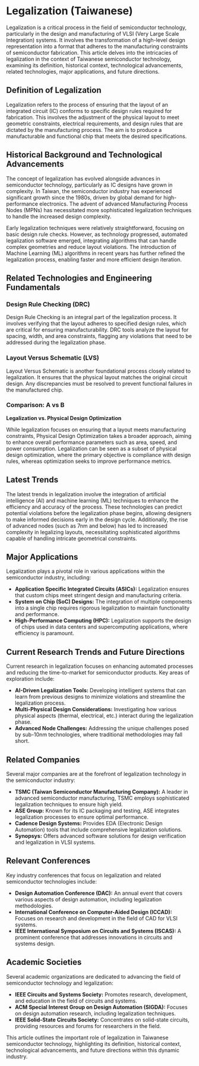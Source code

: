 # Legalization (Taiwanese)

Legalization is a critical process in the field of semiconductor technology, particularly in the design and manufacturing of VLSI (Very Large Scale Integration) systems. It involves the transformation of a high-level design representation into a format that adheres to the manufacturing constraints of semiconductor fabrication. This article delves into the intricacies of legalization in the context of Taiwanese semiconductor technology, examining its definition, historical context, technological advancements, related technologies, major applications, and future directions.

## Definition of Legalization

Legalization refers to the process of ensuring that the layout of an integrated circuit (IC) conforms to specific design rules required for fabrication. This involves the adjustment of the physical layout to meet geometric constraints, electrical requirements, and design rules that are dictated by the manufacturing process. The aim is to produce a manufacturable and functional chip that meets the desired specifications.

## Historical Background and Technological Advancements

The concept of legalization has evolved alongside advances in semiconductor technology, particularly as IC designs have grown in complexity. In Taiwan, the semiconductor industry has experienced significant growth since the 1980s, driven by global demand for high-performance electronics. The advent of advanced Manufacturing Process Nodes (MPNs) has necessitated more sophisticated legalization techniques to handle the increased design complexity.

Early legalization techniques were relatively straightforward, focusing on basic design rule checks. However, as technology progressed, automated legalization software emerged, integrating algorithms that can handle complex geometries and reduce layout violations. The introduction of Machine Learning (ML) algorithms in recent years has further refined the legalization process, enabling faster and more efficient design iteration.

## Related Technologies and Engineering Fundamentals

### Design Rule Checking (DRC)

Design Rule Checking is an integral part of the legalization process. It involves verifying that the layout adheres to specified design rules, which are critical for ensuring manufacturability. DRC tools analyze the layout for spacing, width, and area constraints, flagging any violations that need to be addressed during the legalization phase.

### Layout Versus Schematic (LVS)

Layout Versus Schematic is another foundational process closely related to legalization. It ensures that the physical layout matches the original circuit design. Any discrepancies must be resolved to prevent functional failures in the manufactured chip.

### Comparison: A vs B

**Legalization vs. Physical Design Optimization**

While legalization focuses on ensuring that a layout meets manufacturing constraints, Physical Design Optimization takes a broader approach, aiming to enhance overall performance parameters such as area, speed, and power consumption. Legalization can be seen as a subset of physical design optimization, where the primary objective is compliance with design rules, whereas optimization seeks to improve performance metrics.

## Latest Trends

The latest trends in legalization involve the integration of artificial intelligence (AI) and machine learning (ML) techniques to enhance the efficiency and accuracy of the process. These technologies can predict potential violations before the legalization phase begins, allowing designers to make informed decisions early in the design cycle. Additionally, the rise of advanced nodes (such as 7nm and below) has led to increased complexity in legalizing layouts, necessitating sophisticated algorithms capable of handling intricate geometrical constraints.

## Major Applications

Legalization plays a pivotal role in various applications within the semiconductor industry, including:

- **Application Specific Integrated Circuits (ASICs):** Legalization ensures that custom chips meet stringent design and manufacturing criteria.
- **System on Chip (SoC) Designs:** The integration of multiple components into a single chip requires rigorous legalization to maintain functionality and performance.
- **High-Performance Computing (HPC):** Legalization supports the design of chips used in data centers and supercomputing applications, where efficiency is paramount.

## Current Research Trends and Future Directions

Current research in legalization focuses on enhancing automated processes and reducing the time-to-market for semiconductor products. Key areas of exploration include:

- **AI-Driven Legalization Tools:** Developing intelligent systems that can learn from previous designs to minimize violations and streamline the legalization process.
- **Multi-Physical Design Considerations:** Investigating how various physical aspects (thermal, electrical, etc.) interact during the legalization phase.
- **Advanced Node Challenges:** Addressing the unique challenges posed by sub-10nm technologies, where traditional methodologies may fall short.

## Related Companies

Several major companies are at the forefront of legalization technology in the semiconductor industry:

- **TSMC (Taiwan Semiconductor Manufacturing Company):** A leader in advanced semiconductor manufacturing, TSMC employs sophisticated legalization techniques to ensure high yield.
- **ASE Group:** Known for its IC packaging and testing, ASE integrates legalization processes to ensure optimal performance.
- **Cadence Design Systems:** Provides EDA (Electronic Design Automation) tools that include comprehensive legalization solutions.
- **Synopsys:** Offers advanced software solutions for design verification and legalization in VLSI systems.

## Relevant Conferences

Key industry conferences that focus on legalization and related semiconductor technologies include:

- **Design Automation Conference (DAC):** An annual event that covers various aspects of design automation, including legalization methodologies.
- **International Conference on Computer-Aided Design (ICCAD):** Focuses on research and development in the field of CAD for VLSI systems.
- **IEEE International Symposium on Circuits and Systems (ISCAS):** A prominent conference that addresses innovations in circuits and systems design.

## Academic Societies

Several academic organizations are dedicated to advancing the field of semiconductor technology and legalization:

- **IEEE Circuits and Systems Society:** Promotes research, development, and education in the field of circuits and systems.
- **ACM Special Interest Group on Design Automation (SIGDA):** Focuses on design automation research, including legalization techniques.
- **IEEE Solid-State Circuits Society:** Concentrates on solid-state circuits, providing resources and forums for researchers in the field.

This article outlines the important role of legalization in Taiwanese semiconductor technology, highlighting its definition, historical context, technological advancements, and future directions within this dynamic industry.